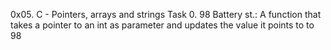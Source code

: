 0x05. C - Pointers, arrays and strings
Task 0. 98 Battery st.: A function that takes a pointer to an int as parameter and updates the value it points to to 98

